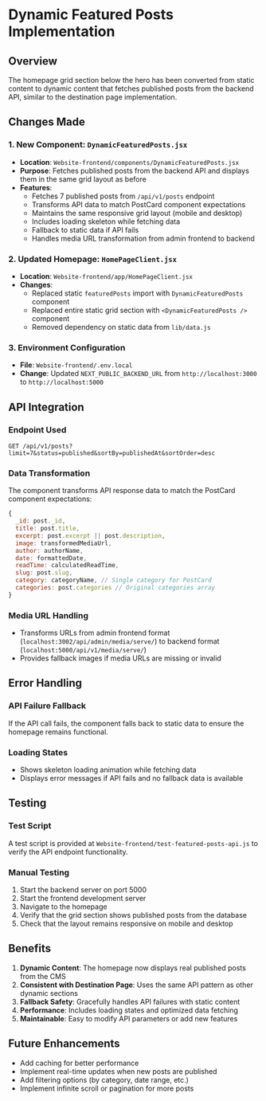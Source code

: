 # Dynamic Featured Posts Implementation

## Overview
The homepage grid section below the hero has been converted from static content to dynamic content that fetches published posts from the backend API, similar to the destination page implementation.

## Changes Made

### 1. New Component: `DynamicFeaturedPosts.jsx`
- **Location**: `Website-frontend/components/DynamicFeaturedPosts.jsx`
- **Purpose**: Fetches published posts from the backend API and displays them in the same grid layout as before
- **Features**:
  - Fetches 7 published posts from `/api/v1/posts` endpoint
  - Transforms API data to match PostCard component expectations
  - Maintains the same responsive grid layout (mobile and desktop)
  - Includes loading skeleton while fetching data
  - Fallback to static data if API fails
  - Handles media URL transformation from admin frontend to backend

### 2. Updated Homepage: `HomePageClient.jsx`
- **Location**: `Website-frontend/app/HomePageClient.jsx`
- **Changes**:
  - Replaced static `featuredPosts` import with `DynamicFeaturedPosts` component
  - Replaced entire static grid section with `<DynamicFeaturedPosts />` component
  - Removed dependency on static data from `lib/data.js`

### 3. Environment Configuration
- **File**: `Website-frontend/.env.local`
- **Change**: Updated `NEXT_PUBLIC_BACKEND_URL` from `http://localhost:3000` to `http://localhost:5000`

## API Integration

### Endpoint Used
```
GET /api/v1/posts?limit=7&status=published&sortBy=publishedAt&sortOrder=desc
```

### Data Transformation
The component transforms API response data to match the PostCard component expectations:

```javascript
{
  _id: post._id,
  title: post.title,
  excerpt: post.excerpt || post.description,
  image: transformedMediaUrl,
  author: authorName,
  date: formattedDate,
  readTime: calculatedReadTime,
  slug: post.slug,
  category: categoryName, // Single category for PostCard
  categories: post.categories // Original categories array
}
```

### Media URL Handling
- Transforms URLs from admin frontend format (`localhost:3002/api/admin/media/serve/`) to backend format (`localhost:5000/api/v1/media/serve/`)
- Provides fallback images if media URLs are missing or invalid

## Error Handling

### API Failure Fallback
If the API call fails, the component falls back to static data to ensure the homepage remains functional.

### Loading States
- Shows skeleton loading animation while fetching data
- Displays error messages if API fails and no fallback data is available

## Testing

### Test Script
A test script is provided at `Website-frontend/test-featured-posts-api.js` to verify the API endpoint functionality.

### Manual Testing
1. Start the backend server on port 5000
2. Start the frontend development server
3. Navigate to the homepage
4. Verify that the grid section shows published posts from the database
5. Check that the layout remains responsive on mobile and desktop

## Benefits

1. **Dynamic Content**: The homepage now displays real published posts from the CMS
2. **Consistent with Destination Page**: Uses the same API pattern as other dynamic sections
3. **Fallback Safety**: Gracefully handles API failures with static content
4. **Performance**: Includes loading states and optimized data fetching
5. **Maintainable**: Easy to modify API parameters or add new features

## Future Enhancements

- Add caching for better performance
- Implement real-time updates when new posts are published
- Add filtering options (by category, date range, etc.)
- Implement infinite scroll or pagination for more posts





